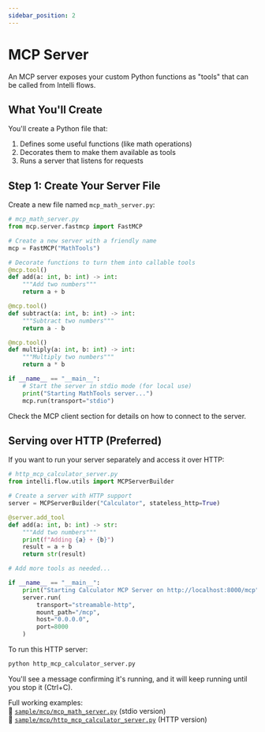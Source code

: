 ```yaml
---
sidebar_position: 2
---
```

# MCP Server

An MCP server exposes your custom Python functions as "tools" that can be called from Intelli flows.

## What You'll Create

You'll create a Python file that:
1. Defines some useful functions (like math operations)
2. Decorates them to make them available as tools
3. Runs a server that listens for requests

## Step 1: Create Your Server File

Create a new file named `mcp_math_server.py`:

```python
# mcp_math_server.py
from mcp.server.fastmcp import FastMCP

# Create a new server with a friendly name
mcp = FastMCP("MathTools")

# Decorate functions to turn them into callable tools
@mcp.tool()
def add(a: int, b: int) -> int:
    """Add two numbers"""
    return a + b

@mcp.tool()
def subtract(a: int, b: int) -> int:
    """Subtract two numbers"""
    return a - b

@mcp.tool()
def multiply(a: int, b: int) -> int:
    """Multiply two numbers"""
    return a * b

if __name__ == "__main__":
    # Start the server in stdio mode (for local use)
    print("Starting MathTools server...")
    mcp.run(transport="stdio")
```

Check the MCP client section for details on how to connect to the server.


## Serving over HTTP (Preferred)

If you want to run your server separately and access it over HTTP:

```python
# http_mcp_calculator_server.py
from intelli.flow.utils import MCPServerBuilder

# Create a server with HTTP support
server = MCPServerBuilder("Calculator", stateless_http=True)

@server.add_tool
def add(a: int, b: int) -> str:
    """Add two numbers"""
    print(f"Adding {a} + {b}")
    result = a + b
    return str(result)

# Add more tools as needed...

if __name__ == "__main__":
    print("Starting Calculator MCP Server on http://localhost:8000/mcp")
    server.run(
        transport="streamable-http",
        mount_path="/mcp",
        host="0.0.0.0",
        port=8000
    )
```

To run this HTTP server:
```bash
python http_mcp_calculator_server.py
```

You'll see a message confirming it's running, and it will keep running until you stop it (Ctrl+C).

Full working examples:  
🔗 [`sample/mcp/mcp_math_server.py`](https://github.com/intelligentnode/Intelli/blob/main/sample/mcp/mcp_math_server.py) (stdio version)  
🔗 [`sample/mcp/http_mcp_calculator_server.py`](https://github.com/intelligentnode/Intelli/blob/main/sample/mcp/http_mcp_calculator_server.py) (HTTP version)
